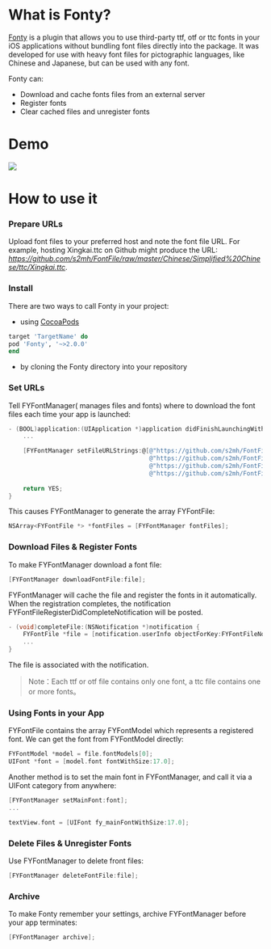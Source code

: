 # What is Fonty?

[Fonty](https://github.com/s2mh/Fonty) is a plugin that allows you to use third-party ttf, otf or ttc fonts in your iOS applications without bundling font files directly into the package. It was developed for use with heavy font files for pictographic languages, like Chinese and Japanese, but can be used with any font.

Fonty can: 
-	Download and cache fonts files from an external server
-	Register fonts
-	Clear cached files and unregister fonts

# Demo

![](https://raw.githubusercontent.com/s2mh/Fonty/master/Screenshot/Fonty-Demo.gif)

# How to use it

### Prepare URLs

Upload font files to your preferred host and note the font file URL. For example, hosting Xingkai.ttc on Github might produce the URL:
*https://github.com/s2mh/FontFile/raw/master/Chinese/Simplified%20Chinese/ttc/Xingkai.ttc*. 

### Install

There are two ways to call Fonty in your project:

- using [CocoaPods](https://cocoapods.org/)
```ruby
target 'TargetName' do
pod 'Fonty', '~>2.0.0'
end
```
- by cloning the Fonty directory into your repository


### Set URLs

Tell FYFontManager( manages files and fonts) where to download the font files each time your app is launched:

```objective-c
- (BOOL)application:(UIApplication *)application didFinishLaunchingWithOptions:(NSDictionary *)launchOptions {
    ...

    [FYFontManager setFileURLStrings:@[@"https://github.com/s2mh/FontFile/raw/master/Chinese/Simplified%20Chinese/ttc/Xingkai.ttc",
                                       @"https://github.com/s2mh/FontFile/raw/master/Common/Regular/YuppySC-Regular.otf",
                                       @"https://github.com/s2mh/FontFile/raw/master/English/Bold/Luminari.ttf",
                                       @"https://github.com/s2mh/FontFile/raw/master/Common/Bold/LiHeiPro.ttf"]];
    
    return YES;
}
```

This causes FYFontManager to generate the array FYFontFile: 

```objective-c
NSArray<FYFontFile *> *fontFiles = [FYFontManager fontFiles];
```

### Download Files & Register Fonts

To make FYFontManager download a font file:

```objective-c
[FYFontManager downloadFontFile:file];
```
FYFontManager will cache the file and register the fonts in it automatically. When the registration completes, the notification FYFontFileRegisterDidCompleteNotification will be posted. 

```objective-c
- (void)completeFile:(NSNotification *)notification {
    FYFontFile *file = [notification.userInfo objectForKey:FYFontFileNotificationUserInfoKey];
    ...
}
```

The file is associated with the notification. 

>Note：Each ttf or otf file contains only one font, a ttc file contains one or more fonts。

### Using Fonts in your App

FYFontFile contains the array FYFontModel which represents a registered font. We can get the font from FYFontModel directly:

```objective-c
FYFontModel *model = file.fontModels[0];
UIFont *font = [model.font fontWithSize:17.0];
```

Another method is to set the main font in FYFontManager, and call it via a UIFont category from anywhere: 

```objective-c
[FYFontManager setMainFont:font];
...

textView.font = [UIFont fy_mainFontWithSize:17.0];
```

### Delete Files & Unregister Fonts

Use FYFontManager to delete front files:

```objective-c
[FYFontManager deleteFontFile:file];
```

### Archive

To make Fonty remember your settings, archive FYFontManager before your app terminates:

```objective-c
[FYFontManager archive];
```
